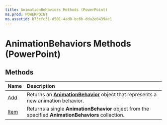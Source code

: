 ```yaml
---
title: AnimationBehaviors Methods (PowerPoint)
ms.prod: POWERPOINT
ms.assetid: b73cfc31-d501-4ad0-bc6b-dda2e0439ae1
---
```



# AnimationBehaviors Methods (PowerPoint)

## Methods



|**Name**|**Description**|
|:-----|:-----|
|[Add](animationbehaviors-add-method-powerpoint.md)|Returns an  **[AnimationBehavior](animationbehavior-object-powerpoint.md)** object that represents a new animation behavior.|
|[Item](animationbehaviors-item-method-powerpoint.md)|Returns a single  **AnimationBehavior** object from the specified **AnimationBehaviors** collection.|

